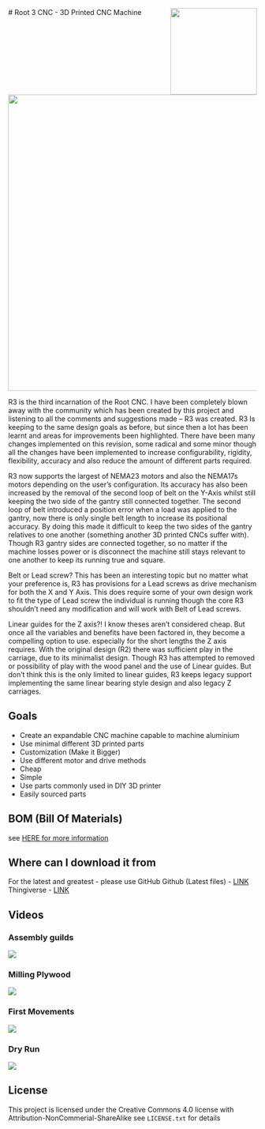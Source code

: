 <img align="right" width=175 src="hhttps://raw.githubusercontent.com/RootCNC/Root-3-CNC/master/Media/Root_3.jpg" />
# Root 3 CNC - 3D Printed CNC Machine 

<img align="center" width=600 src="https://raw.githubusercontent.com/RootCNC/Root-3-CNC/master/Media/Root_3.jpg" />

R3 is the third incarnation of the Root CNC. I have been completely blown away with the community which has been created by this project and listening to all the comments and suggestions made – R3 was created. R3 Is keeping to the same design goals as before, but since then a lot has been learnt and areas for improvements been highlighted. There have been many changes implemented on this revision, some radical and some minor though all the changes have been implemented to increase configurability, rigidity, flexibility, accuracy and also reduce the amount of different parts required.

R3 now supports the largest of NEMA23 motors and also the NEMA17s motors depending on the user’s configuration. Its accuracy has also been increased by the removal of the second loop of belt on the Y-Axis whilst still keeping the two side of the gantry still connected together. The second loop of belt introduced a position error when a load was applied to the gantry, now there is only single belt length to increase its positional accuracy. By doing this made it difficult to keep the two sides of the gantry relatives to one another (something another 3D printed CNCs suffer with). Though R3 gantry sides are connected together, so no matter if the machine losses power or is disconnect the machine still stays relevant to one another to keep its running true and square.

Belt or Lead screw? This has been an interesting topic but no matter what your preference is, R3 has provisions for a Lead screws as drive mechanism for both the X and Y Axis. This does require some of your own design work to fit the type of Lead screw the individual is running though the core R3 shouldn’t need any modification and will work with Belt of Lead screws.

Linear guides for the Z axis?! I know theses aren’t considered cheap. But once all the variables and benefits have been factored in, they become a compelling option to use. especially for the short lengths the Z axis requires. With the original design (R2) there was sufficient play in the carriage, due to its minimalist design. Though R3 has attempted to removed or possibility of play with the wood panel and the use of Linear guides. But don’t think this is the only limited to linear guides, R3 keeps legacy support implementing the same linear bearing style design and also legacy Z carriages.
## Goals

 - Create an expandable CNC machine capable to machine aluminium
 - Use minimal different 3D printed parts 
 - Customization (Make it Bigger)
 - Use different motor and drive methods
 - Cheap   
 - Simple  
 - Use parts commonly used in DIY 3D printer   
 - Easily sourced parts
## BOM (Bill Of Materials)
see [HERE for more information](https://rootcnc.com/machines/root-3/bill-of-materials/)
## Where can I download it from
For the latest and greatest - please use GitHub
Github (Latest files) - [LINK](https://github.com/RootCNC/Root-3-CNC) 
Thingiverse - [LINK](https://www.thingiverse.com/thing:1750276)
## Videos
### Assembly guilds 
[![](http://img.youtube.com/vi/VfKX0M21cGE/0.jpg)](http://www.youtube.com/watch?v=VfKX0M21cGE "")
### Milling Plywood
[![](http://img.youtube.com/vi/CBPlBkgISfY/0.jpg)](http://www.youtube.com/watch?v=CBPlBkgISfY "")
### First Movements
[![](http://img.youtube.com/vi/zV66W9bVTgU/0.jpg)](http://www.youtube.com/watch?v=zV66W9bVTgU "")
### Dry Run
[![](http://img.youtube.com/vi/VkSvLdQc4Qw/0.jpg)](http://www.youtube.com/watch?v=VkSvLdQc4Qw "")

## License

This project is licensed under the Creative Commons 4.0 license with 
Attribution-NonCommerial-ShareAlike see `LICENSE.txt` for details

